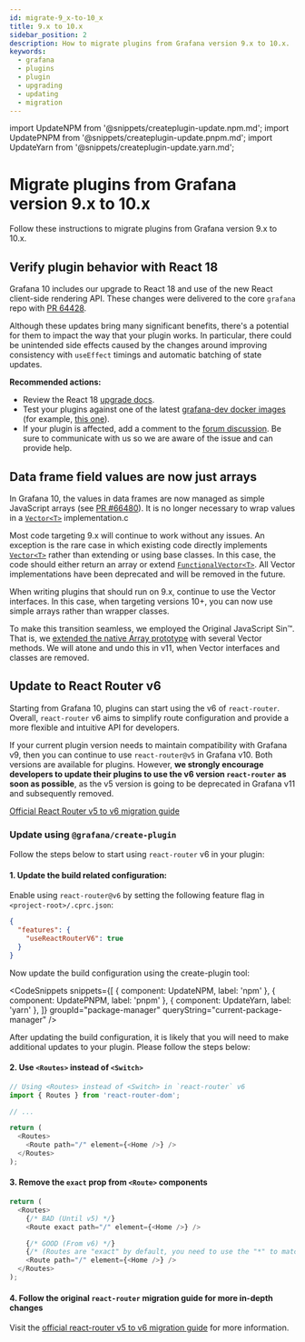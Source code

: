 ```yaml
---
id: migrate-9_x-to-10_x
title: 9.x to 10.x
sidebar_position: 2
description: How to migrate plugins from Grafana version 9.x to 10.x.
keywords:
  - grafana
  - plugins
  - plugin
  - upgrading
  - updating
  - migration
---
```


import UpdateNPM from '@snippets/createplugin-update.npm.md';
import UpdatePNPM from '@snippets/createplugin-update.pnpm.md';
import UpdateYarn from '@snippets/createplugin-update.yarn.md';

# Migrate plugins from Grafana version 9.x to 10.x

Follow these instructions to migrate plugins from Grafana version 9.x to 10.x.

## Verify plugin behavior with React 18

Grafana 10 includes our upgrade to React 18 and use of the new React client-side rendering API. These changes were delivered to the core `grafana` repo with [PR 64428](https://github.com/grafana/grafana/pull/64428).

Although these updates bring many significant benefits, there's a potential for them to impact the way that your plugin works. In particular, there could be unintended side effects caused by the changes around improving consistency with `useEffect` timings and automatic batching of state updates.

**Recommended actions:**

- Review the React 18 [upgrade docs](https://react.dev/blog/2022/03/08/react-18-upgrade-guide).
- Test your plugins against one of the latest [grafana-dev docker images](https://hub.docker.com/r/grafana/grafana-dev/tags?page=1) (for example, [this one](https://hub.docker.com/layers/grafana/grafana-dev/10.0.0-111404pre/images/sha256-ac78acf54b44bd2ce7e68b796b1df47030da7f35e53b02bc3eec3f4de05f780f?context=explore)).
- If your plugin is affected, add a comment to the [forum discussion](https://community.grafana.com/t/grafana-10-is-upgrading-to-react-18/86051). Be sure to communicate with us so we are aware of the issue and can provide help.

## Data frame field values are now just arrays

In Grafana 10, the values in data frames are now managed as simple JavaScript arrays (see [PR #66480](https://github.com/grafana/grafana/issues/66480)). It is no longer necessary to wrap values in a [`Vector<T>`](https://github.com/grafana/grafana/blob/v9.5.x/packages/grafana-data/src/types/vector.ts) implementation.c

Most code targeting 9.x will continue to work without any issues. An exception is the rare case in which existing code directly implements [`Vector<T>`](https://github.com/grafana/grafana/blob/v9.5.x/packages/grafana-data/src/types/vector.ts) rather than extending or using base classes. In this case, the code should either return an array or extend [`FunctionalVector<T>`](https://github.com/grafana/grafana/blob/v10.0.x/packages/grafana-data/src/vector/FunctionalVector.ts#L9). All Vector implementations have been deprecated and will be removed in the future.

When writing plugins that should run on 9.x, continue to use the Vector interfaces. In this case, when targeting versions 10+, you can now use simple arrays rather than wrapper classes.

To make this transition seamless, we employed the Original JavaScript Sin™. That is, we [extended the native Array prototype](https://github.com/grafana/grafana/blob/v10.0.x/packages/grafana-data/src/types/vector.ts) with several Vector methods. We will atone and undo this in v11, when Vector interfaces and classes are removed.

## Update to React Router v6

Starting from Grafana 10, plugins can start using the v6 of `react-router`. Overall, `react-router` v6 aims to simplify route configuration and provide a more flexible and intuitive API for developers.

If your current plugin version needs to maintain compatibility with Grafana v9, then you can continue to use `react-router@v5` in Grafana v10. Both versions are available for plugins. However, **we strongly encourage developers to update their plugins to use the v6 version `react-router` as soon as possible**, as the v5 version is going to be deprecated in Grafana v11 and subsequently removed.

[Official React Router v5 to v6 migration guide](https://reactrouter.com/en/main/upgrading/v5)

### Update using `@grafana/create-plugin`

Follow the steps below to start using `react-router` v6 in your plugin:

#### 1. Update the build related configuration:

Enable using `react-router@v6` by setting the following feature flag in `<project-root>/.cprc.json`:

```json
{
  "features": {
    "useReactRouterV6": true
  }
}
```

Now update the build configuration using the create-plugin tool:

<CodeSnippets
snippets={[
{ component: UpdateNPM, label: 'npm' },
{ component: UpdatePNPM, label: 'pnpm' },
{ component: UpdateYarn, label: 'yarn' },
]}
groupId="package-manager"
queryString="current-package-manager"
/>

After updating the build configuration, it is likely that you will need to make additional updates to your plugin. Please follow the steps below:

#### 2. Use `<Routes>` instead of `<Switch>`

```typescript
// Using <Routes> instead of <Switch> in `react-router` v6
import { Routes } from 'react-router-dom';

// ...

return (
  <Routes>
    <Route path="/" element={<Home />} />
  </Routes>
);
```

#### 3. Remove the `exact` prop from `<Route>` components

```typescript
return (
  <Routes>
    {/* BAD (Until v5) */}
    <Route exact path="/" element={<Home />} />

    {/* GOOD (From v6) */}
    {/* (Routes are "exact" by default, you need to use the "*" to match sub-routes) */}
    <Route path="/" element={<Home />} />
  </Routes>
);
```

#### 4. Follow the original `react-router` migration guide for more in-depth changes

Visit the [official react-router v5 to v6 migration guide](https://reactrouter.com/en/main/upgrading/v5) for more information.
